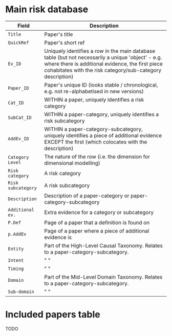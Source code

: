 # Main risk database

| Field | Description |
|----|----|
| `Title` | Paper's title |
| `QuickRef` | Paper's short ref |
| `Ev_ID` | Uniquely identifies a *row* in the main database table (but not necessarily a unique 'object' - e.g. where there is additional evidence, the first piece cohabitates with the risk category/sub-category description) |
| `Paper_ID` | Paper's unique ID (looks stable / chronological, e.g. not re-alphabetised in new versions) |
| `Cat_ID` | WITHIN a paper, uniquely identifies a risk category |
| `SubCat_ID` | WITHIN a paper-category, uniquely identifies a risk subcategory |
| `AddEv_ID` | WITHIN a paper-category-subcategory, uniquely identifies a piece of additional evidence EXCEPT the first (which colocates with the description) |
| `Category Level` | The nature of the row (i.e. the dimension for dimensional modelling) |
| `Risk category` | A risk category |
| `Risk subcategory` | A risk subcategory |
| `Description` | Description of a paper-category or paper-category-subcategory |
| `Additional ev.` | Extra evidence for a category or subcategory |
| `P.Def` | Page of a paper that a definition is found on |
| `p.AddEv` | Page of a paper where a piece of additional evidence is |
| `Entity` | Part of the High-Level Causal Taxonomy. Relates to a paper-category-subcategory. |
| `Intent` | " " |
| `Timing` | " " |
| `Domain` | Part of the Mid-Level Domain Taxonomy. Relates to a paper-category-subcategory. |
| `Sub-domain` | " " |

# Included papers table

TODO
